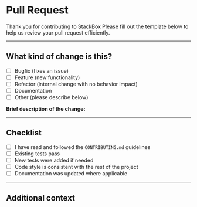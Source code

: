 # Pull Request

Thank you for contributing to StackBox
Please fill out the template below to help us review your pull request efficiently.

---

## What kind of change is this?

- [ ] Bugfix (fixes an issue)
- [ ] Feature (new functionality)
- [ ] Refactor (internal change with no behavior impact)
- [ ] Documentation
- [ ] Other (please describe below)

**Brief description of the change:**

<!-- Write a short and clear summary of your change -->

---

## Checklist

- [ ] I have read and followed the `CONTRIBUTING.md` guidelines
- [ ] Existing tests pass
- [ ] New tests were added if needed
- [ ] Code style is consistent with the rest of the project
- [ ] Documentation was updated where applicable

---

## Additional context

<!-- Add any relevant details, issue links, or screenshots here -->
